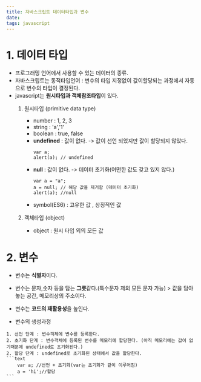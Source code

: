 ```yaml
---
title: 자바스크립트 데이터타입과 변수
date: 
tags: javascript
---
```


# 1. 데이터 타입
- 프로그래밍 언어에서 사용할 수 있는 데이터의 종류.
- 자바스크립트는 동적타입언어 : 변수의 타입 지정없이 값이할당되는 과정에서 자동으로 변수의 타입이 결정된다.
- javascript는 **원시타입과 객체참조타입**이 있다.
    1. 원시타입 (primitive data type)
        - number : 1, 2, 3
        - string : 'a','1'
        - boolean : true, false
        - **undefined** : 값이 없다. -> 값이 선언 되었지만 값이 할당되지 않았다.
            ```text
            var a;
            alert(a); // undefined
            ```
        - **null** : 값이 없다. -> 데이터 초기화(어떤한 값도 갖고 있지 않다.)
            ```text
            var a = "a";
            a = null; // 해당 값을 제거함 (데이터 초기화)
            alert(a); //null
            ```
        - symbol(ES6) : 고유한 값 , 상징적인 값
        
    2. 객체타입 (object)
        - object : 원시 타입 외의 모든 값

# 2. 변수 
   - 변수는 **식별자**이다.
   - 변수는 문자,숫자 등을 담는 **그릇**같다.(특수문자 제외 모든 문자 가능)
    > 값을 담아놓는 공간, 메모리상의 주소이다.
   - 변수는 **코드의 재활용성**을 높인다.

   - 변수의 생성과정
   
    1. 선언 단계 : 변수객체에 변수를 등록한다.
    2. 초기화 단계 : 변수객체에 등록된 변수를 메모리에 할당한다. (아직 메모리에는 값이 없기때문에 undefined로 초기화된다.)  
    2. 할당 단계 : undefined로 초기화된 상태에서 값을 할당한다.
    ```text
        var a; //선언 + 초기화(var는 초기화가 같이 이루어짐)
        a = 'hi';//할당
    ```


   